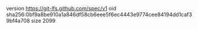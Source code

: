 version https://git-lfs.github.com/spec/v1
oid sha256:0bf9a8be910a1a846df58cb6eee5f6ec4443e9774cee84194dd1caf39bf4a708
size 2099
